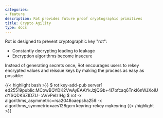 ```yaml
---
categories:
- feature
description: Rot provides future proof cryptographic primitives
title: Crypto Agility
type: docs
---
```


Rot is designed to prevent cryptographic key "rot":

- Constantly decrypting leading to leakage
- Encryption algorithms become insecure

Instead of generating secrets once, Rot encourages users to rekey encrypted values and reissue keys by making the process as easy as possible:

{{< highlight bash >}}
$ rot key-add-pub server1 ed25519public:MCowBQYDK2VwAyEAAYkJzjQGb+4I7bfcaq6TnkI6nWJXolUdYSQDKSZIDZU=:AVvPeIzIHg
$ rot -x algorithms_asymmetric=rsa2048oaepsha256 -x algorithms_symmetric=aes128gcm keyring-rekey mykeyring
{{< /highlight >}}
